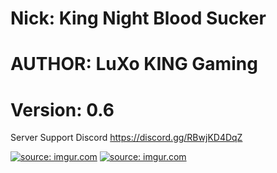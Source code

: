 
# Nick: King Night Blood Sucker
# AUTHOR: LuXo KING Gaming
# Version: 0.6

Server Support Discord https://discord.gg/RBwjKD4DqZ

<a href="https://imgur.com/k0Ghwl9"><img src="https://i.imgur.com/k0Ghwl9.jpg" title="source: imgur.com" /></a>
<a href="https://imgur.com/NWbEPXs"><img src="https://i.imgur.com/NWbEPXs.jpg" title="source: imgur.com" /></a>
